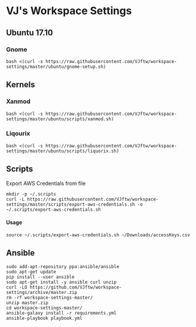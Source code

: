 # VJ's Workspace Settings

## Ubuntu 17.10

### Gnome
```
bash <(curl -s https://raw.githubusercontent.com/VJftw/workspace-settings/master/ubuntu/gnome-setup.sh)
```

## Kernels

### Xanmod
```
bash <(curl -s https://raw.githubusercontent.com/VJftw/workspace-settings/master/ubuntu/scripts/xanmod.sh)
```

### Liqourix
```
bash <(curl -s https://raw.githubusercontent.com/VJftw/workspace-settings/master/ubuntu/scripts/liquorix.sh)
```

## Scripts
Export AWS Credentials from file
```
mkdir -p ~/.scripts
curl -L https://raw.githubusercontent.com/VJftw/workspace-settings/master/scripts/export-aws-credentials.sh -o ~/.scripts/export-aws-credentials.sh
```

#### Usage
```
source ~/.scripts/export-aws-credentials.sh ~/Downloads/accessKeys.csv
```

## Ansible

```
sudo add-apt-repository ppa:ansible/ansible
sudo apt-get update
pip install --user ansible
sudo apt-get install -y ansible curl unzip
curl -LO https://github.com/VJftw/workspace-settings/archive/master.zip
rm -rf workspace-settings-master/
unzip master.zip
cd workspace-settings-master/
ansible-galaxy install -r requirements.yml
ansible-playbook playbook.yml
```
